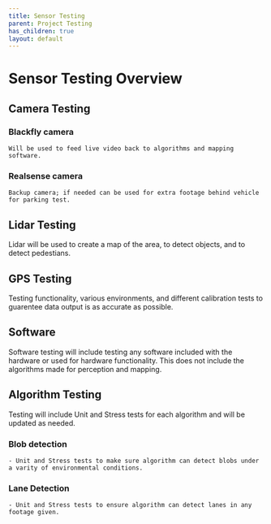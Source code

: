 ```yaml
---
title: Sensor Testing
parent: Project Testing
has_children: true
layout: default
---
```

# Sensor Testing Overview

## Camera Testing

  ### Blackfly camera
    Will be used to feed live video back to algorithms and mapping software.
 
  ### Realsense camera
    Backup camera; if needed can be used for extra footage behind vehicle for parking test.


## Lidar Testing 
  Lidar will be used to create a map of the area, to detect objects, and to detect pedestians.


## GPS Testing
  Testing functionality, various environments, and different calibration tests to guarentee data output is as accurate as possible.


## Software
  Software testing will include testing any software included with the hardware or used for hardware functionality. This does not include the algorithms made for     perception and mapping. 

## Algorithm Testing
  Testing will include Unit and Stress tests for each algorithm and will be updated as needed.

  ### Blob detection
    - Unit and Stress tests to make sure algorithm can detect blobs under a varity of environmental conditions.

  ### Lane Detection
    - Unit and Stress tests to ensure algorithm can detect lanes in any footage given. 



